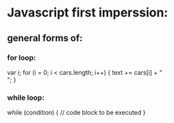 # Javascript first imperssion:
## general forms of:
### for loop:
var i;
for (i = 0; i < cars.length; i++) {
  text += cars[i] + "<br>";
}
### while loop:
while (condition) {
  // code block to be executed
}
